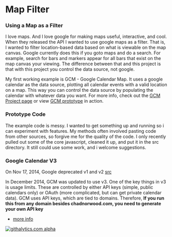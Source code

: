 #  Map Filter

### Using a Map as a Filter ###

I love maps. And I love google for making maps useful, interactive, and cool.  When they released the API I wanted to use google maps as a filter.  That is, I wanted to filter location-based data based on what is viewable on the map canvas.  Google currently does this if you goto maps and do a search.  For example, search for bars and markers appear for all bars that exist on the map canvas your viewing.  The difference between that and this project is that with this project you control the data source, not google.

My first working example is GCM - Google Calendar Map.  It uses a google calendar as the data source, plotting all calendar events with a valid location on a map. This way you can control the data source by populating the calendar with whatever data you want. For more info, check out the <a href="http://chadnorwood.com/projects/gcm">GCM Project page</a> or view <a href="http://chadnorwood.com/gcm">GCM prototype</a> in action.  

### Prototype Code ###

The example code is messy.  I wanted to get something up and running so i can experiment with features. My methods often involved pasting code from other sources, so forgive me for the quality of the code.  I only recently pulled out some of the core javascript, cleaned it up, and put it in the src directory. It still could use some work, and i welcome suggestions.

### Google Calendar V3 ###

On Nov 17, 2014, Google deprecated v1 and v2 [src](http://googleappsupdates.blogspot.com/2014/10/deprecated-google-calendar-apis-v1-v2.html)

In December 2014, GCM was updated to use v3.  One of the key things in v3 is usage limits.  These are controlled by either API keys (simple, public calendars only) or OAuth (more complicated, but can get private calendar data).  GCM uses API keys, which are tied to domains. Therefore, **If you run this from any domain besides chadnorwood.com, you need to generate your own API key**
- [more info](https://developers.google.com/api-client-library/javascript/start/start-js#Setup)



[![githalytics.com alpha](https://cruel-carlota.pagodabox.com/6280089702654e2e4bd7e4dc622097df "githalytics.com")](http://githalytics.com/chadn/mapfilter)
